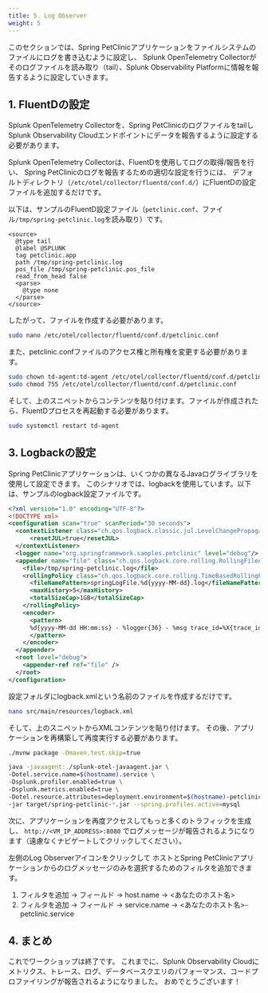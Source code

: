 ```yaml
---
title: 5. Log Observer
weight: 5
---
```


このセクションでは、Spring PetClinicアプリケーションをファイルシステムのファイルにログを書き込むように設定し、
Splunk OpenTelemetry Collectorがそのログファイルを読み取り（tail）、Splunk Observability Platformに情報を報告するように設定していきます。

## 1. FluentDの設定

Splunk OpenTelemetry Collectorを、Spring PetClinicのログファイルをtailし
Splunk Observability Cloudエンドポイントにデータを報告するように設定する必要があります。

Splunk OpenTelemetry Collectorは、FluentDを使用してログの取得/報告を行い、
Spring PetClinicのログを報告するための適切な設定を行うには、
デフォルトディレクトリ（`/etc/otel/collector/fluentd/conf.d/`）にFluentDの設定ファイルを追加するだけです。

以下は、サンプルのFluentD設定ファイル（`petclinic.conf`、ファイル`/tmp/spring-petclinic.log`を読み取り）です。

```
<source>
  @type tail
  @label @SPLUNK
  tag petclinic.app
  path /tmp/spring-petclinic.log
  pos_file /tmp/spring-petclinic.pos_file
  read_from_head false
  <parse>
    @type none
  </parse>
</source>
```

したがって、ファイルを作成する必要があります。

```bash
sudo nano /etc/otel/collector/fluentd/conf.d/petclinic.conf
```

また、petclinic.confファイルのアクセス権と所有権を変更する必要があります。

```bash
sudo chown td-agent:td-agent /etc/otel/collector/fluentd/conf.d/petclinic.conf
sudo chmod 755 /etc/otel/collector/fluentd/conf.d/petclinic.conf
```

そして、上のスニペットからコンテンツを貼り付けます。ファイルが作成されたら、FluentDプロセスを再起動する必要があります。

```bash
sudo systemctl restart td-agent
```

## 3. Logbackの設定

Spring PetClinicアプリケーションは、いくつかの異なるJavaログライブラリを使用して設定できます。
このシナリオでは、logbackを使用しています。以下は、サンプルのlogback設定ファイルです。

```xml
<?xml version="1.0" encoding="UTF-8"?>
<!DOCTYPE xml>
<configuration scan="true" scanPeriod="30 seconds">
  <contextListener class="ch.qos.logback.classic.jul.LevelChangePropagator">
      <resetJUL>true</resetJUL>
  </contextListener>
  <logger name="org.springframework.samples.petclinic" level="debug"/>
  <appender name="file" class="ch.qos.logback.core.rolling.RollingFileAppender">
    <file>/tmp/spring-petclinic.log</file>
    <rollingPolicy class="ch.qos.logback.core.rolling.TimeBasedRollingPolicy">
      <fileNamePattern>springLogFile.%d{yyyy-MM-dd}.log</fileNamePattern>
      <maxHistory>5</maxHistory>
      <totalSizeCap>1GB</totalSizeCap>
    </rollingPolicy>
    <encoder>
      <pattern>
      %d{yyyy-MM-dd HH:mm:ss} - %logger{36} - %msg trace_id=%X{trace_id} span_id=%X{span_id} trace_flags=%X{trace_flags} service.name=%property{otel.resource.service.name}, deployment.environment=%property{otel.resource.deployment.environment} %n
      </pattern>
    </encoder>
  </appender>
  <root level="debug">
    <appender-ref ref="file" />
  </root>
</configuration>
```

設定フォルダにlogback.xmlという名前のファイルを作成するだけです。

```bash
nano src/main/resources/logback.xml
```

そして、上のスニペットからXMLコンテンツを貼り付けます。
その後、アプリケーションを再構築して再度実行する必要があります。


```bash
./mvnw package -Dmaven.test.skip=true
```

```bash
java -javaagent:./splunk-otel-javaagent.jar \
-Dotel.service.name=$(hostname).service \
-Dsplunk.profiler.enabled=true \
-Dsplunk.metrics.enabled=true \
-Dotel.resource.attributes=deployment.environment=$(hostname)-petclinic,version=0.317 \
-jar target/spring-petclinic-*.jar --spring.profiles.active=mysql
```


次に、アプリケーションを再度アクセスしてもっと多くのトラフィックを生成し、
`http://<VM_IP_ADDRESS>:8080` でログメッセージが報告されるようになります（遠慮なくナビゲートしてクリックしてください）。

左側のLog Observerアイコンをクリックして
ホストとSpring PetClinicアプリケーションからのログメッセージのみを選択するためのフィルタを追加できます。

1. フィルタを追加 → フィールド → host.name → <あなたのホスト名>
2. フィルタを追加 → フィールド → service.name → <あなたのホスト名>-petclinic.service

## 4. まとめ

これでワークショップは終了です。
これまでに、Splunk Observability Cloudにメトリクス、トレース、ログ、データベースクエリのパフォーマンス、コードプロファイリングが報告されるようになりました。
おめでとうございます！
